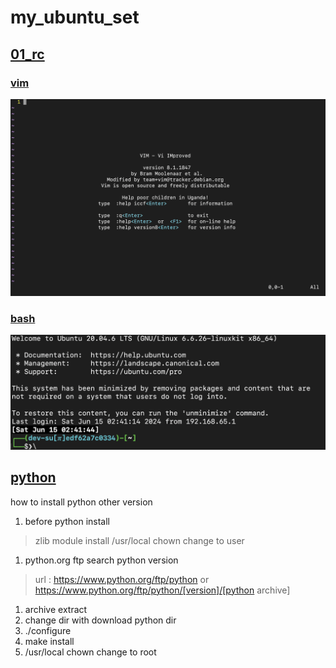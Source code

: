 # my_ubuntu_set
## [01_rc](./01_rc/)
### [vim](./01_rc/.vimrc)
<img src="./01_rc/vim.png"/>

### [bash](./01_rc/.bashrc)
<img src="./01_rc/bash.png"/>

## [python](./python.sh)
how to install python other version
1. before python install
> zlib module install
> /usr/local chown change to user

1. python.org ftp search python version
> url : https://www.python.org/ftp/python
> or https://www.python.org/ftp/python/[version]/[python archive]

1. archive extract
1. change dir with download python dir
1. ./configure
1. make install
1. /usr/local chown change to root
